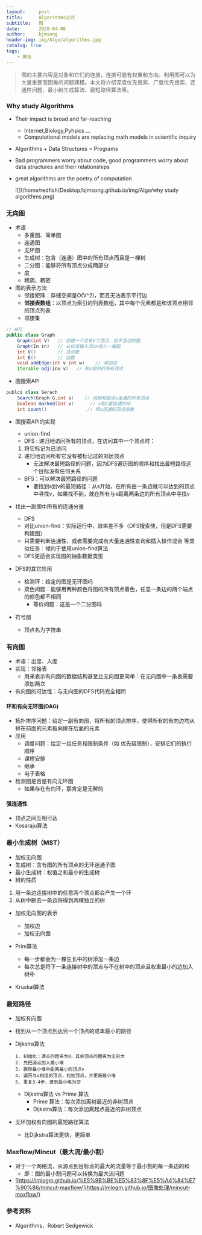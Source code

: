 ```yaml
---
layout:     post
title:      Algorithms之四
subtitle:   图
date:       2020-04-08
author:     bjmsong
header-img: img/Algo/algorithms.jpg
catalog: true
tags:
    - 算法
---
```

>图的主要内容是对象和它们的连接，连接可能有权重和方向。利用图可以为大量重要而困难的问题建模。本文将介绍深度优先搜索、广度优先搜索、连通性问题、最小树生成算法、最短路径算法等。

### Why study Algorithms

- Their impact is broad and far-reaching

  - Internet,Biology,Pyhsics ...
  - Computational models are replacing math models in scientific inquiry

- Algorithms + Data Structures = Programs

- Bad programmers worry about code, good programmers worry about data structures and their relationships

- great algorithms are the poetry of computation

  ![](/home/redfish/Desktop/bjmsong.github.io/img/Algo/why study algorithms.png)



### 无向图

- 术语
    - 多重图、简单图
    - 连通图
    - 无环图
    - 生成树：包含（连通）图中的所有顶点而且是一棵树
    - 二分图：能够将所有顶点分成两部分
    - 度
    - 稀疏、稠密
- 图的表示方法
    - 邻接矩阵：存储空间是O(V^2)，而且无法表示平行边
    - **邻接表数组**：以顶点为索引的列表数组，其中每个元素都是和该顶点相邻的顶点列表
    - 邻接集

```java
// API
public class Graph
    Graph(int V)   // 创建一个含有V个顶点，但不含边的图
    Graph(In in)   // 从标准输入流in读入一幅图
    int V()        // 顶点数
    int E()        // 边数
    void addEdge(int v int w)    // 添加边
    Iterable adj(inv v)   // 和v相邻的所有顶点
```
- 图搜索API
```java
publci class Serach
    Search(Graph G,int s)    // 找到和起点s连通的所有顶点
    boolean marked(int v)      // v和s是连通的吗
    int count()               // 和s连通的顶点总数
```
- 图搜索API的实现
    - union-find
    - DFS : 递归地访问所有的顶点，在访问其中一个顶点时：
    1. 将它标记为已访问
    2. 递归地访问所有它没有被标记过的邻居顶点
        - 无法解决最短路径的问题，因为DFS遍历图的顺序和找出最短路径这个目标没有任何关系
    - BFS：可以解决最短路径的问题
        - 要找到s到v的最短路径：从s开始，在所有由一条边就可以达到的顶点中寻找v，如果找不到，就在所有与s距离两条边的所有顶点中寻找v
- 找出一副图中所有的连通分量
    - DFS
    - 对比union-find：实际运行中，效率差不多（DFS搜索快，但是DFS需要构建图）
    - 只需要判断连通性，或者需要完成有大量连通性查询和插入操作混合 等类似任务：倾向于使用union-find算法
    - DFS更适合实现图的抽象数据类型
- DFS的其它应用
    - 检测环：给定的图是无环图吗
    - 双色问题：能够用两种颜色将图的所有顶点着色，任意一条边的两个端点的颜色都不相同
        - 等价问题：这是一个二分图吗
- 符号图 
  
    - 顶点名为字符串


### 有向图

- 术语：出度、入度
- 实现：邻接表
    - 用来表示有向图的数据结构甚至比无向图更简单：在无向图中一条表需要添加两次
- 有向图的可达性：与无向图的DFS代码完全相同

#### 环和有向无环图(DAG)
- 拓扑排序问题：给定一副有向图，将所有的顶点排序，使得所有的有向边均从排在前面的元素指向排在后面的元素
- 应用
    - 调度问题：给定一组任务和限制条件（如 优先级限制），安排它们的执行顺序
    - 课程安排
    - 继承
    - 电子表格
- 检测图是否是有向无环图 
    - 如果存在有向环，那肯定是无解的

#### 强连通性
- 顶点之间互相可达
- Kosaraju算法



### 最小生成树（MST）

- 加权无向图
- 生成树：含有图的所有顶点的无环连通子图
- 最小生成树：权值之和最小的生成树
- 树的性质
1. 用一条边连接树中的任意两个顶点都会产生一个环
2. 从树中删去一条边将得到两棵独立的树
- 加权无向图的表示
  - 加权边
  - 加权无向图

- Prim算法
  - 每一步都会为一棵生长中的树添加一条边
  - 每次总是将下一条连接树中的顶点与不在树中的顶点且权重最小的边加入树中
- Kruskal算法



### 最短路径

- 加权有向图

- 找到从一个顶点到达另一个顶点的成本最小的路径

- Dijkstra算法

  ```
  1. 初始化：源点的距离为0，其余顶点的距离为无穷大
  2. 先把源点加入最小堆
  3. 删除最小堆中距离最小的顶点v
  4. 遍历与v相连的顶点，松弛顶点，并更新最小堆
  5. 重复3-4步，直到最小堆为空
  ```

  - Dijkstra算法 vs Prime 算法
    - Prime 算法：每次添加离树最近的非树顶点
    - Dijkstra算法：每次添加离起点最近的非树顶点

- 无环加权有向图的最短路径算法

  - 比Dijkstra算法更快，更简单




### Maxflow/Mincut（最大流/最小割）

- 对于一个网络流，从源点到目标点的最大的流量等于最小割的每一条边的和
  - 即：图的最小割问题可以转换为最大流问题
- [https://imlogm.github.io/%E5%9B%BE%E5%83%8F%E5%A4%84%E7%90%86/mincut-maxflow/](https://imlogm.github.io/图像处理/mincut-maxflow/)



### 参考资料

- Algorithms，Robert Sedgewick

  
